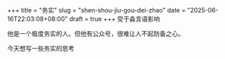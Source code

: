 +++
title = "务实"
slug = "shen-shou-jiu-gou-dei-zhao"
date = "2025-06-16T22:03:08+08:00"
draft = true
+++ 
受于淼言语影响

他是一个极度务实的人。但他有公众号，很难让人不起防备之心。

今天想写一些务实的思考
